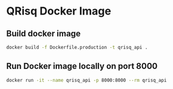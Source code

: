 # QRisq Docker Image

## Build docker image
```sh
docker build -f Dockerfile.production -t qrisq_api .
```

## Run Docker image locally on port 8000
```sh
docker run -it --name qrisq_api -p 8000:8000 --rm qrisq_api
```